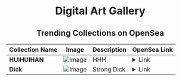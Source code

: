 <div align="center">

# Digital Art Gallery

## Trending Collections on OpenSea

| Collection Name                       | Image                                                                                     | Description                       | OpenSea Link                                                                                          |
|---------------------------------------|-------------------------------------------------------------------------------------------|-----------------------------------|--------------------------------------------------------------------------------------------------------|
| **HUIHUIHAN** | ![Image](https://i.seadn.io/s/raw/files/a9e17f27744cf1f3b424443234d0d473.png?w=500&auto=format?w=200&auto=format) | HHH | <details><summary>Link</summary>[HUIHUIHAN](https://opensea.io/collection/huihuihan)</details> |
| **Dick** | ![Image](https://i.seadn.io/s/raw/files/ad3a7d84ff4eb430cc1797acb1e55cf0.png?w=500&auto=format?w=200&auto=format) | Strong Dick | <details><summary>Link</summary>[Dick](https://opensea.io/collection/dick-18)</details> |

</div>